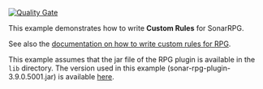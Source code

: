 [![Quality Gate](https://sonarcloud.io/api/project_badges/measure?project=org.sonarsource.samples%3Arpg-custom-rules&metric=alert_status)](https://sonarcloud.io/dashboard?id=org.sonarsource.samples%3Arpg-custom-rules)

This example demonstrates how to write **Custom Rules** for SonarRPG.

See also the [documentation on how to write custom rules for RPG](https://docs.sonarsource.com/sonarqube/latest/analyzing-source-code/languages/rpg/).

This example assumes that the jar file of the RPG plugin is available in the `lib` directory. 
The version used in this example (sonar-rpg-plugin-3.9.0.5001.jar) is available [here](https://binaries.sonarsource.com/CommercialDistribution/sonar-rpg-plugin/sonar-rpg-plugin-3.9.0.5001.jar).